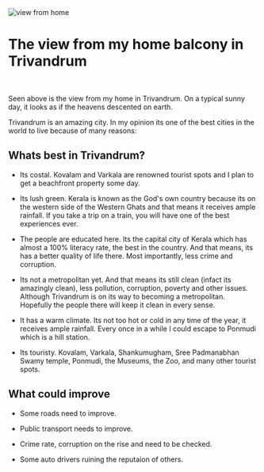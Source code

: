 <img src='https://firebasestorage.googleapis.com/v0/b/zaxisapp.appspot.com/o/IMG_0073.jpg?alt=media&token=6bd5a5d3-e928-463d-96a0-7dcaaa974cb1' title='view from home' class='post-first-image img-portrait' />

# The view from my home balcony in Trivandrum

&nbsp;

Seen above is the view from my home in Trivandrum. On a typical sunny day, it looks as if the heavens descented on earth.

Trivandrum is an amazing city. In my opinion its one of the best cities in the world to live because of many reasons:

## Whats best in Trivandrum?

 - Its costal. Kovalam and Varkala are renowned tourist spots and I plan to get a beachfront property some day.

 - Its lush green. Kerala is known as the God's own country because its on the western side of the Western Ghats and that means it receives ample rainfall. If you take a trip on a train, you will have one of the best experiences ever.

 - The people are educated here. Its the capital city of Kerala which has almost a 100% literacy rate, the best in the country. And that means, its has a better quality of life there. Most importantly, less crime and corruption.

 - Its not a metropolitan yet. And that means its still clean (infact its amazingly clean), less pollution, corruption, poverty and other issues. Although Trivandrum is on its way to becoming a metropolitan. Hopefully the people there will keep it clean in every sense.

 - It has a warm climate. Its not too hot or cold in any time of the year, it receives ample rainfall. Every once in a while I could escape to Ponmudi which is a hill station.

 - Its touristy. Kovalam, Varkala, Shankumugham, Sree Padmanabhan Swamy temple, Ponmudi, the Museums, the Zoo, and many other tourist spots.

## What could improve

 - Some roads need to improve.

 - Public transport needs to improve.

 - Crime rate, corruption on the rise and need to be checked.

 - Some auto drivers ruining the reputaion of others.